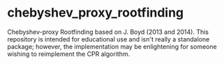 # chebyshev_proxy_rootfinding
Chebyshev-proxy Rootfinding based on J. Boyd (2013 and 2014). This repository is intended for educational use and isn't really a standalone package; however, the implementation may be enlightening for someone wishing to reimplement the CPR algorithm.
